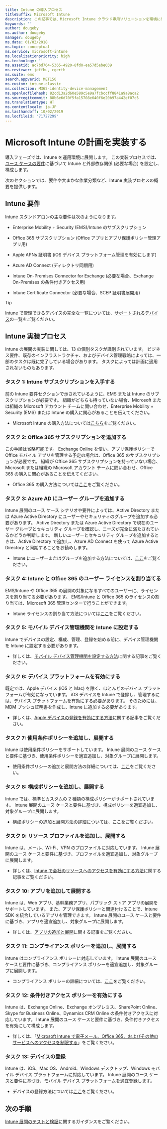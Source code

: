 ```yaml
---
title: Intune の導入プロセス
titleSuffix: Microsoft Intune
description: この記事では、Microsoft Intune クラウド専用ソリューションを環境に導入するときに考慮するべき事項について詳しく説明します。
keywords: ''
author: dougeby
ms.author: dougeby
manager: dougeby
ms.date: 01/02/2018
ms.topic: conceptual
ms.service: microsoft-intune
ms.localizationpriority: high
ms.technology: ''
ms.assetid: ac7bd764-5365-4920-8fd0-ea57d5ebe039
ms.reviewer: jeffbu, cgerth
ms.suite: ems
search.appverid: MET150
ms.custom: intune-classic
ms.collection: M365-identity-device-management
ms.openlocfilehash: 82cd13a2d60e589c5e9a7fcbccff8841a9a8aca2
ms.sourcegitcommit: 88b6e6d70f5fa15708e640f6e20b97a442ef07c5
ms.translationtype: HT
ms.contentlocale: ja-JP
ms.lasthandoff: 10/02/2019
ms.locfileid: "71727299"
---
```

# <a name="implement-your-microsoft-intune-plan"></a>Microsoft Intune の計画を実装する

導入フェーズでは、Intune を運用環境に展開します。 この実装プロセスでは、[ユース ケースの要件](planning-guide-requirements.md)に基づいて Intune と外部依存関係 (必要な場合) を設定し、構成します。

次のセクションでは、要件や大まかな作業分類など、Intune 実装プロセスの概要を提供します。

## <a name="intune-requirements"></a>Intune 要件

Intune スタンドアロンの主な要件は次のようになります。

- Enterprise Mobility + Security (EMS)/Intune のサブスクリプション

- Office 365 サブスクリプション (Office アプリとアプリ保護ポリシー管理アプリ用)

- Apple APNs 証明書 (iOS デバイス プラットフォーム管理を有効にします)

- Azure AD Connect (ディレクトリ同期用)

- Intune On-Premises Connector for Exchange (必要な場合、Exchange On-Premises の条件付きアクセス用)

- Intune Certificate Connector (必要な場合、SCEP 証明書展開用)

>[!TIP]
> Intune で管理できるデバイスの完全な一覧については、[サポートされるデバイス](supported-devices-browsers.md)の一覧をご覧ください。

## <a name="intune-implementation-process"></a>Intune 実装プロセス

Intune の展開の実装に関しては、13 の個別タスクが識別されています。 ビジネス要件、既存のインフラストラクチャ、およびデバイス管理戦略によっては、一部のタスクは既に完了している場合があります。 タスクによっては計画に適用されないものもあります。

### <a name="task-1-get-an-intune-subscription"></a>タスク 1: Intune サブスクリプションを入手する

前の Intune 要件セクションで示されているように、EMS または Intune のサブスクリプションが必要です。 組織がどちらも持っていない場合、Microsoft または組織の Microsoft アカウント チームに問い合わせ、Enterprise Mobility + Security (EMS) または Intune の購入に関心があることを伝えてください。

- Microsoft Intune の購入方法については[こちら](https://www.microsoft.com/cloud-platform/microsoft-intune-pricing)をご覧ください。

### <a name="task-2-add-office-365-subscription"></a>タスク 2: Office 365 サブスクリプションを追加する

この手順は省略可能です。 Exchange Online を使い、アプリ保護ポリシーで Office モバイル アプリを管理する予定の場合は、Office 365 のサブスクリプションが必要です。 組織が Office 365 サブスクリプションを持っていない場合、Microsoft または組織の Microsoft アカウント チームに問い合わせ、Office 365 の購入に関心があることを伝えてください。

- Office 365 の購入方法については[ここ](https://products.office.com/business/compare-office-365-for-business-plans)をご覧ください。

### <a name="task-3-add-users-groups-in-azure-ad"></a>タスク 3: Azure AD にユーザー グループを追加する

Intune 展開のユース ケース シナリオや要件によっては、Active Directory または Azure Active Directory にユーザーやセキュリティのグループを追加する必要があります。 Active Directory または Azure Active Directory で現在のユーザー グループとセキュリティ グループを確認し、ニーズが完全に満たされているかどうか判断します。 新しいユーザーとセキュリティ グループを追加するときは、Active Directory で追加し、Azure AD Connect を使って Azure Active Directory と同期することをお勧めします。

- Intune にユーザーまたはグループを追加する方法については、[ここ](users-add.md)をご覧ください。
<!---why not send them to the AAD connect topic? Question out to Andre: https://docs.microsoft.com/azure/active-directory/connect/active-directory-aadconnect--->


### <a name="task-4-assign-intune-and-office-365-user-licenses"></a>タスク 4: Intune と Office 365 のユーザー ライセンスを割り当てる

EMS/Intune や Office 365 の展開の対象になるすべてのユーザーに、ライセンスを割り当てる必要があります。 EMS/Intune と Office 365 のライセンスの割り当ては、Microsoft 365 管理センターで行うことができます。

- Intune ライセンスの割り当て方法については[ここ](licenses-assign.md)をご覧ください。

### <a name="task-5-set-mobile-device-management-authority-to-intune"></a>タスク 5: モバイル デバイス管理機関を Intune に設定する

Intune でデバイスの設定、構成、管理、登録を始める前に、デバイス管理機関を Intune に設定する必要があります。

- 詳しくは、[モバイル デバイス管理機関を設定する方法](mdm-authority-set.md)に関する記事をご覧ください。

### <a name="task-6-enable-device-platforms"></a>タスク 6: デバイス プラットフォームを有効にする

既定では、Apple デバイス (iOS と Mac) を除く、ほとんどのデバイス プラットフォームが有効になっています。 iOS デバイスを Intune で登録し、管理するには、デバイス プラットフォームを有効にする必要があります。 そのためには、MDM プッシュ証明書を作成し、Intune に追加する必要があります。

- 詳しくは、[Apple デバイスの登録を有効にする方法](../enrollment/apple-mdm-push-certificate-get.md)に関する記事をご覧ください。

### <a name="task-7-add-and-deploy-terms-and-conditions-policies"></a>タスク 7: 使用条件ポリシーを追加し、展開する

Intune は使用条件ポリシーをサポートしています。 Intune 展開のユース ケースと要件に基づき、使用条件ポリシーを適宜追加し、対象グループに展開します。

- 使用条件ポリシーの追加と展開方法の詳細については、[ここ](../enrollment/terms-and-conditions-create.md)をご覧ください。

### <a name="task-8-add-and-deploy-configuration-policies"></a>タスク 8: 構成ポリシーを追加し、展開する

Intune では、標準とカスタムの 2 種類の構成ポリシーがサポートされています。 Intune 展開のユース ケースと要件に基づき、構成ポリシーを適宜追加し、対象グループに展開します。

- 構成ポリシーの追加と展開方法の詳細については、[ここ](../configuration/device-profiles.md)をご覧ください。

### <a name="task-9-add-and-deploy-resource-profiles"></a>タスク 9: リソース プロファイルを追加し、展開する

Intune は、メール、Wi-Fi、VPN のプロファイルに対応しています。 Intune 展開のユース ケースと要件に基づき、プロファイルを適宜追加し、対象グループに展開します。

- 詳しくは、[Intune で会社のリソースへのアクセスを有効にする方法](../configuration/device-profiles.md)に関する記事をご覧ください。

### <a name="task-10-add-and-deploy-apps"></a>タスク 10: アプリを追加して展開する

Intune は、Web アプリ、基幹業務アプリ、パブリック ストア アプリの展開をサポートしています。 また、アプリ保護ポリシーと関連付けることで、Intune SDK を統合しているアプリを管理できます。 Intune 展開のユース ケースと要件に基づき、アプリを適宜追加し、対象グループに展開します。

- 詳しくは、[アプリの追加と展開](../apps/app-management.md)に関する記事をご覧ください。

### <a name="task-11-add-and-deploy-compliance-policies"></a>タスク 11: コンプライアンス ポリシーを追加し、展開する

Intune はコンプライアンス ポリシーに対応しています。 Intune 展開のユース ケースと要件に基づき、コンプライアンス ポリシーを適宜追加し、対象グループに展開します。

- コンプライアンス ポリシーの詳細については、[ここ](../protect/device-compliance-get-started.md)をご覧ください。

### <a name="task-12-enable-conditional-access-policies"></a>タスク 12: 条件付きアクセス ポリシーを有効にする

Intune は、Exchange Online、Exchange オンプレミス、SharePoint Online、Skype for Business Online、Dynamics CRM Online の条件付きアクセスに対応しています。 Intune 展開のユース ケースと要件に基づき、条件付きアクセスを有効にして構成します。

- 詳しくは、「[Microsoft Intune で電子メール、Office 365、およびその他のサービスへのアクセスを制限する](../protect/conditional-access.md)」をご覧ください。

### <a name="task-13-enroll-devices"></a>タスク 13: デバイスの登録

Intune は、iOS、Mac OS、Android、Windows デスクトップ、Windows モバイル デバイス プラットフォームに対応しています。 Intune 展開のユース ケースと要件に基づき、モバイル デバイス プラットフォームを適宜登録します。

- デバイスの登録方法については[ここ](../enrollment/device-enrollment.md)をご覧ください。


## <a name="next-steps"></a>次の手順
[Intune 展開のテストと検証](planning-guide-test-validation.md)に関するガイダンスをご覧ください。
